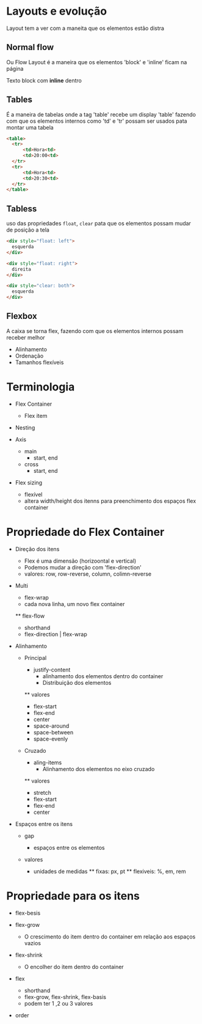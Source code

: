 # Layouts e evolução
  Layout tem a ver com a maneita que os elementos estão distra

## Normal flow
  Ou Flow Layout é a maneira que os elementos 'block' e 'inline' ficam na página

  <p>Texto block com <strong>inline</strong> dentro </p>

## Tables 
  É a maneira de tabelas onde a tag 'table' recebe um display 'table' fazendo com que os elementos internos como 'td' e 'tr' possam ser usados pata montar uma tabela

  ```html
  <table>
    <tr>
        <td>Hora<td>
        <td>20:00<td>
    </tr>
    <tr>
        <td>Hora<td>
        <td>20:30<td>
    </tr>    
  </table>
  ```

## Tabless
  uso das propriedades `float`, `clear` pata que os elementos possam mudar de posição a tela

  ```html
  <div style="float: left">
    esquerda
  </div>

  <div style="float: right">
    direita
  </div>

  <div style="clear: both">
    esquerda
  </div>
  ```

## Flexbox

  A caixa se torna flex, fazendo com que os elementos internos possam receber melhor

  - Alinhamento
  - Ordenação 
  - Tamanhos flexíveis

# Terminologia
  - Flex Container
    - Flex item
  
  - Nesting
  - Axis
    - main
      - start, end
    - cross
      - start, end
  - Flex sizing
    - flexível
    - altera width/height dos itenns para preenchimento dos espaços flex container

# Propriedade do Flex Container
  - Direção dos itens
    * Flex é uma dimensão (horizoontal e vertical)
    * Podemos mudar a direção com 'flex-direction'
    * valores: row, row-reverse, column, colimn-reverse

  - Multi 
    - flex-wrap
    - cada nova linha, um novo flex container

    ** flex-flow
      - shorthand
      - flex-direction | flex-wrap


  - Alinhamento
    - Principal
      * justify-content
        - alinhamento dos elementos dentro do container
        - Distribuição dos elementos

      ** valores
        - flex-start
        - flex-end
        - center
        - space-around
        - space-between
        - space-evenly

    - Cruzado
      * aling-items
        - Alinhamento dos elementos no eixo cruzado

      ** valores
        - stretch
        - flex-start
        - flex-end
        - center

  - Espaços entre os itens
    - gap 
      * espaços entre os elementos

    - valores
      * unidades de medidas
        ** fixas: px, pt
        ** flexiveis: %, em, rem

# Propriedade para os itens

  - flex-besis
  - flex-grow
    - O crescimento do item dentro do container em relação aos espaços vazios
    
  - flex-shrink
    - O encolher do item dentro do container

  - flex
    - shorthand
    - flex-grow, flex-shrink, flex-basis
    - podem ter 1 ,2 ou 3 valores
  - order